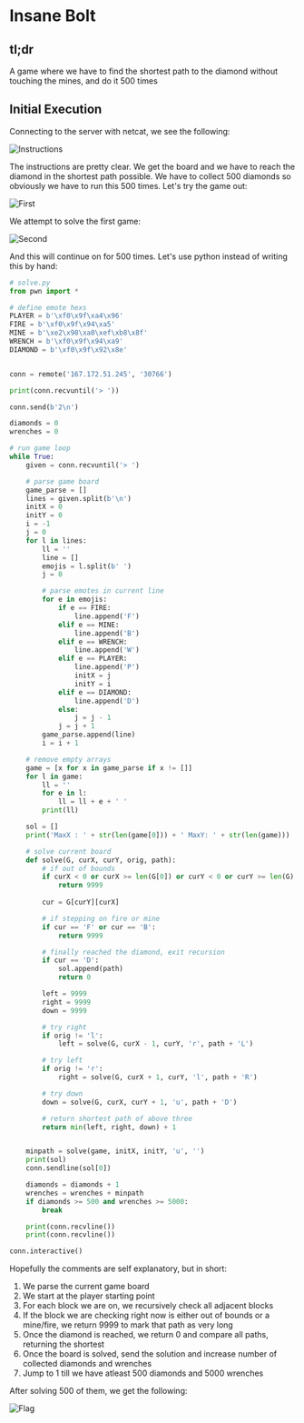 # Insane Bolt

## tl;dr

A game where we have to find the shortest path to the diamond without touching the mines, and do it 500 times

## Initial Execution

Connecting to the server with netcat, we see the following:

![Instructions](img/instructions.png)

The instructions are pretty clear. We get the board and we have to reach the diamond in the shortest path possible. We have to collect 500 diamonds so obviously we have to run this 500 times. Let's try the game out:

![First](img/first.png)

We attempt to solve the first game:

![Second](img/second.png)

And this will continue on for 500 times. Let's use python instead of writing this by hand:

```python
# solve.py
from pwn import *

# define emote hexs
PLAYER = b'\xf0\x9f\xa4\x96'
FIRE = b'\xf0\x9f\x94\xa5'
MINE = b'\xe2\x98\xa0\xef\xb8\x8f'
WRENCH = b'\xf0\x9f\x94\xa9'
DIAMOND = b'\xf0\x9f\x92\x8e'


conn = remote('167.172.51.245', '30766')

print(conn.recvuntil('> '))

conn.send(b'2\n')

diamonds = 0
wrenches = 0

# run game loop
while True:
    given = conn.recvuntil('> ')

    # parse game board
    game_parse = []
    lines = given.split(b'\n')
    initX = 0
    initY = 0
    i = -1
    j = 0
    for l in lines:
        ll = ''
        line = []
        emojis = l.split(b' ')
        j = 0

        # parse emotes in current line
        for e in emojis:
            if e == FIRE:
                line.append('F')
            elif e == MINE:
                line.append('B')
            elif e == WRENCH:
                line.append('W')
            elif e == PLAYER:
                line.append('P')
                initX = j
                initY = i
            elif e == DIAMOND:
                line.append('D')
            else:
                j = j - 1
            j = j + 1
        game_parse.append(line)
        i = i + 1

    # remove empty arrays
    game = [x for x in game_parse if x != []]
    for l in game:
        ll = ''
        for e in l:
            ll = ll + e + ' '
        print(ll)

    sol = []
    print('MaxX : ' + str(len(game[0])) + ' MaxY: ' + str(len(game)))

    # solve current board
    def solve(G, curX, curY, orig, path):
        # if out of bounds
        if curX < 0 or curX >= len(G[0]) or curY < 0 or curY >= len(G):
            return 9999
            
        cur = G[curY][curX]

        # if stepping on fire or mine
        if cur == 'F' or cur == 'B':
            return 9999

        # finally reached the diamond, exit recursion
        if cur == 'D':
            sol.append(path)
            return 0

        left = 9999
        right = 9999
        down = 9999

        # try right
        if orig != 'l':
            left = solve(G, curX - 1, curY, 'r', path + 'L')

        # try left
        if orig != 'r':
            right = solve(G, curX + 1, curY, 'l', path + 'R')

        # try down
        down = solve(G, curX, curY + 1, 'u', path + 'D')

        # return shortest path of above three
        return min(left, right, down) + 1


    minpath = solve(game, initX, initY, 'u', '')
    print(sol)
    conn.sendline(sol[0])

    diamonds = diamonds + 1
    wrenches = wrenches + minpath
    if diamonds >= 500 and wrenches >= 5000:
        break

    print(conn.recvline())
    print(conn.recvline())

conn.interactive()
```

Hopefully the comments are self explanatory, but in short:

1. We parse the current game board
2. We start at the player starting point
3. For each block we are on, we recursively check all adjacent blocks
4. If the block we are checking right now is either out of bounds or a mine/fire, we return 9999 to mark that path as very long
4. Once the diamond is reached, we return 0 and compare all paths, returning the shortest
5. Once the board is solved, send the solution and increase number of collected diamonds and wrenches
6. Jump to 1 till we have atleast 500 diamonds and 5000 wrenches

After solving 500 of them, we get the following:

![Flag](img/flag.png)